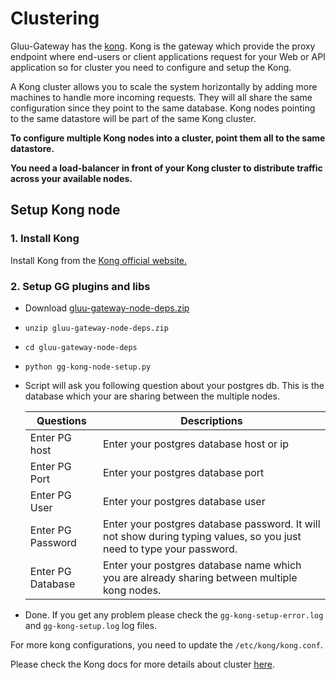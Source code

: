 # Clustering

Gluu-Gateway has the [kong](http://konghq.com/). Kong is the gateway which provide the proxy endpoint where end-users or client applications request for your Web or API application so for cluster you need to configure and setup the Kong.

A Kong cluster allows you to scale the system horizontally by adding more machines to handle more incoming requests. They will all share the same configuration since they point to the same database. Kong nodes pointing to the same datastore will be part of the same Kong cluster.

**To configure multiple Kong nodes into a cluster, point them all to the same datastore.**

**You need a load-balancer in front of your Kong cluster to distribute traffic across your available nodes.**

## Setup Kong node

### 1. Install Kong

Install Kong from the [Kong official website.](https://konghq.com/install/)

### 2. Setup GG plugins and libs

- Download [gluu-gateway-node-deps.zip](https://github.com/GluuFederation/gluu-gateway/raw/version_4.0/gluu-gateway-node-deps.zip)

- `unzip gluu-gateway-node-deps.zip`

- `cd gluu-gateway-node-deps`

- `python gg-kong-node-setup.py`

- Script will ask you following question about your postgres db. This is the database which your are sharing between the multiple nodes.

    | Questions | Descriptions |
    |-----------|--------------|
    |Enter PG host|Enter your postgres database host or ip|
    |Enter PG Port|Enter your postgres database port|
    |Enter PG User|Enter your postgres database user|
    |Enter PG Password|Enter your postgres database password. It will not show during typing values, so you just need to type your password.|
    |Enter PG Database|Enter your postgres database name which you are already sharing between multiple kong nodes.|
    
- Done. If you get any problem please check the `gg-kong-setup-error.log` and `gg-kong-setup.log` log files.

For more kong configurations, you need to update the `/etc/kong/kong.conf`.

Please check the Kong docs for more details about cluster [here](https://docs.konghq.com/1.3.x/clustering/).
